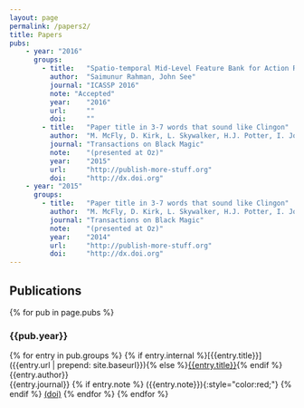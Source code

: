 ```yaml
---
layout: page
permalink: /papers2/
title: Papers
pubs:
    - year: "2016"
      groups:
        - title:   "Spatio-temporal Mid-Level Feature Bank for Action Recognition in Low Quality Video"
          author:  "Saimunur Rahman, John See"
          journal: "ICASSP 2016"
          note: "Accepted"
          year:    "2016"
          url:     ""
          doi:     ""
        - title:   "Paper title in 3-7 words that sound like Clingon"
          author:  "M. McFly, D. Kirk, L. Skywalker, H.J. Potter, I. Jones, H. Houdini"
          journal: "Transactions on Black Magic"
          note:    "(presented at Oz)"
          year:    "2015"
          url:     "http://publish-more-stuff.org"
          doi:     "http://dx.doi.org"
    - year: "2015"
      groups:	
        - title:   "Paper title in 3-7 words that sound like Clingon"
          author:  "M. McFly, D. Kirk, L. Skywalker, H.J. Potter, I. Jones, H. Houdini" 
          journal: "Transactions on Black Magic"
          note:    "(presented at Oz)"
          year:    "2014"
          url:     "http://publish-more-stuff.org"
          doi:     "http://dx.doi.org"
---
```


## Publications

{% for pub in page.pubs %}
### {{pub.year}}
{% for entry in pub.groups %}
{% if entry.internal %}[{{entry.title}}]({{entry.url | prepend: site.baseurl}}){% else %}[{{entry.title}}]({{entry.url}}){% endif %}<br />
{{entry.author}}<br />
{{entry.journal}}
{% if entry.note %} ({{entry.note}}){:style="color:red;"}
{% endif %} [(doi)]({{entry.doi}})
{% endfor %}
{% endfor %}


